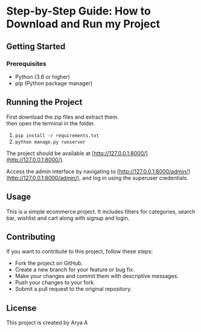 # Step-by-Step Guide: How to Download and Run my Project

## Getting Started

### Prerequisites

- Python (3.6 or higher)
- pip (Python package manager)




## Running the Project

First download the zip files and extract them.   
then open the terminal in the folder.

1. `pip install -r requirements.txt`
2. `python manage.py runserver`


The project should be available at [http://127.0.0.1:8000/](http://127.0.0.1:8000/).

Access the admin interface by navigating to [http://127.0.0.1:8000/admin/](http://127.0.0.1:8000/admin/), and log in using the superuser credentials.

## Usage

This is a simple ecommerce project. It includes filters for categories, search bar, wishlist and cart along with signup and login.

## Contributing

If you want to contribute to this project, follow these steps:

- Fork the project on GitHub.
- Create a new branch for your feature or bug fix.
- Make your changes and commit them with descriptive messages.
- Push your changes to your fork.
- Submit a pull request to the original repository.

## License

This project is created by Arya A

